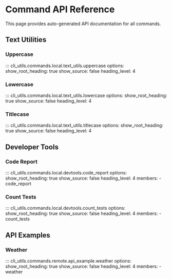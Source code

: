 # Command API Reference

This page provides auto-generated API documentation for all commands.

## Text Utilities

### Uppercase

::: cli_utils.commands.local.text_utils.uppercase
    options:
      show_root_heading: true
      show_source: false
      heading_level: 4

### Lowercase

::: cli_utils.commands.local.text_utils.lowercase
    options:
      show_root_heading: true
      show_source: false
      heading_level: 4

### Titlecase

::: cli_utils.commands.local.text_utils.titlecase
    options:
      show_root_heading: true
      show_source: false
      heading_level: 4

## Developer Tools

### Code Report

::: cli_utils.commands.local.devtools.code_report
    options:
      show_root_heading: true
      show_source: false
      heading_level: 4
      members:
        - code_report

### Count Tests

::: cli_utils.commands.local.devtools.count_tests
    options:
      show_root_heading: true
      show_source: false
      heading_level: 4
      members:
        - count_tests

## API Examples

### Weather

::: cli_utils.commands.remote.api_example.weather
    options:
      show_root_heading: true
      show_source: false
      heading_level: 4
      members:
        - weather
